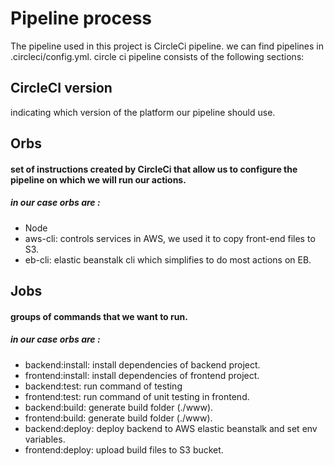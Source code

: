 # Pipeline process

The pipeline used in this project is CircleCi pipeline.
we can find pipelines in .circleci/config.yml. circle ci pipeline consists of the following sections:

## CircleCI version

indicating which version of the platform our pipeline should use.

## Orbs

#### set of instructions created by CircleCi that allow us to configure the pipeline on which we will run our actions.

##### in our case orbs are :

- Node
- aws-cli: controls services in AWS, we used it to copy front-end files to S3.
- eb-cli: elastic beanstalk cli which simplifies to do most actions on EB.

## Jobs

#### groups of commands that we want to run.

##### in our case orbs are :

- backend:install: install dependencies of backend project.
- frontend:install: install dependencies of frontend project.
- backend:test: run command of testing
- frontend:test: run command of unit testing in frontend.
- backend:build: generate build folder (./www).
- frontend:build: generate build folder (./www).
- backend:deploy: deploy backend to AWS elastic beanstalk and set env variables.
- frontend:deploy: upload build files to S3 bucket.
